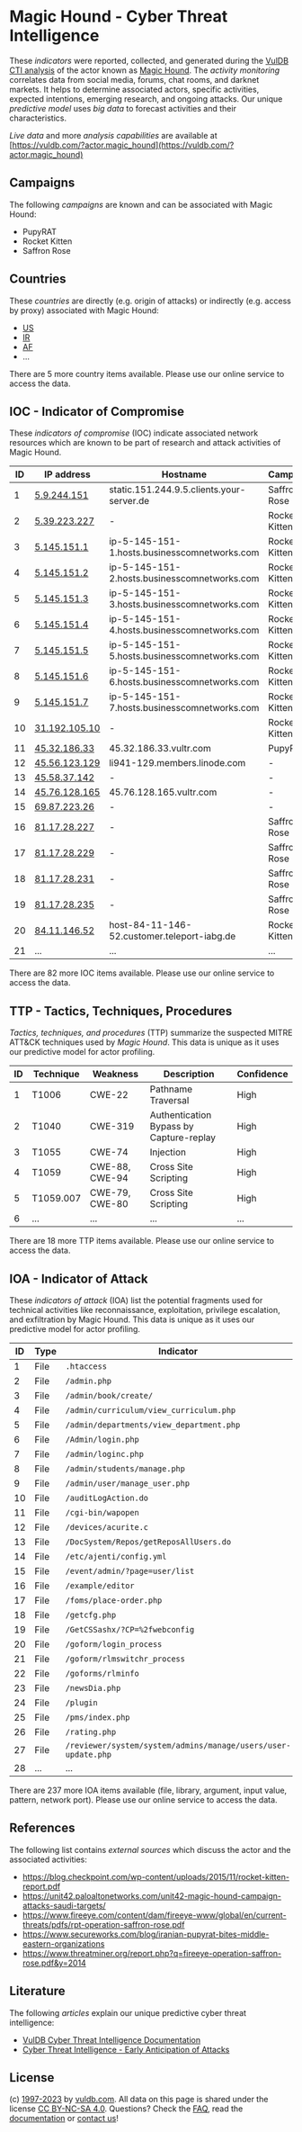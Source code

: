 # Magic Hound - Cyber Threat Intelligence

These _indicators_ were reported, collected, and generated during the [VulDB CTI analysis](https://vuldb.com/?kb.cti) of the actor known as [Magic Hound](https://vuldb.com/?actor.magic_hound). The _activity monitoring_ correlates data from social media, forums, chat rooms, and darknet markets. It helps to determine associated actors, specific activities, expected intentions, emerging research, and ongoing attacks. Our unique _predictive model_ uses _big data_ to forecast activities and their characteristics.

_Live data_ and more _analysis capabilities_ are available at [https://vuldb.com/?actor.magic_hound](https://vuldb.com/?actor.magic_hound)

## Campaigns

The following _campaigns_ are known and can be associated with Magic Hound:

* PupyRAT
* Rocket Kitten
* Saffron Rose

## Countries

These _countries_ are directly (e.g. origin of attacks) or indirectly (e.g. access by proxy) associated with Magic Hound:

* [US](https://vuldb.com/?country.us)
* [IR](https://vuldb.com/?country.ir)
* [AF](https://vuldb.com/?country.af)
* ...

There are 5 more country items available. Please use our online service to access the data.

## IOC - Indicator of Compromise

These _indicators of compromise_ (IOC) indicate associated network resources which are known to be part of research and attack activities of Magic Hound.

ID | IP address | Hostname | Campaign | Confidence
-- | ---------- | -------- | -------- | ----------
1 | [5.9.244.151](https://vuldb.com/?ip.5.9.244.151) | static.151.244.9.5.clients.your-server.de | Saffron Rose | High
2 | [5.39.223.227](https://vuldb.com/?ip.5.39.223.227) | - | Rocket Kitten | High
3 | [5.145.151.1](https://vuldb.com/?ip.5.145.151.1) | ip-5-145-151-1.hosts.businesscomnetworks.com | Rocket Kitten | High
4 | [5.145.151.2](https://vuldb.com/?ip.5.145.151.2) | ip-5-145-151-2.hosts.businesscomnetworks.com | Rocket Kitten | High
5 | [5.145.151.3](https://vuldb.com/?ip.5.145.151.3) | ip-5-145-151-3.hosts.businesscomnetworks.com | Rocket Kitten | High
6 | [5.145.151.4](https://vuldb.com/?ip.5.145.151.4) | ip-5-145-151-4.hosts.businesscomnetworks.com | Rocket Kitten | High
7 | [5.145.151.5](https://vuldb.com/?ip.5.145.151.5) | ip-5-145-151-5.hosts.businesscomnetworks.com | Rocket Kitten | High
8 | [5.145.151.6](https://vuldb.com/?ip.5.145.151.6) | ip-5-145-151-6.hosts.businesscomnetworks.com | Rocket Kitten | High
9 | [5.145.151.7](https://vuldb.com/?ip.5.145.151.7) | ip-5-145-151-7.hosts.businesscomnetworks.com | Rocket Kitten | High
10 | [31.192.105.10](https://vuldb.com/?ip.31.192.105.10) | - | Rocket Kitten | High
11 | [45.32.186.33](https://vuldb.com/?ip.45.32.186.33) | 45.32.186.33.vultr.com | PupyRAT | Medium
12 | [45.56.123.129](https://vuldb.com/?ip.45.56.123.129) | li941-129.members.linode.com | - | High
13 | [45.58.37.142](https://vuldb.com/?ip.45.58.37.142) | - | - | High
14 | [45.76.128.165](https://vuldb.com/?ip.45.76.128.165) | 45.76.128.165.vultr.com | - | Medium
15 | [69.87.223.26](https://vuldb.com/?ip.69.87.223.26) | - | - | High
16 | [81.17.28.227](https://vuldb.com/?ip.81.17.28.227) | - | Saffron Rose | High
17 | [81.17.28.229](https://vuldb.com/?ip.81.17.28.229) | - | Saffron Rose | High
18 | [81.17.28.231](https://vuldb.com/?ip.81.17.28.231) | - | Saffron Rose | High
19 | [81.17.28.235](https://vuldb.com/?ip.81.17.28.235) | - | Saffron Rose | High
20 | [84.11.146.52](https://vuldb.com/?ip.84.11.146.52) | host-84-11-146-52.customer.teleport-iabg.de | Rocket Kitten | High
21 | ... | ... | ... | ...

There are 82 more IOC items available. Please use our online service to access the data.

## TTP - Tactics, Techniques, Procedures

_Tactics, techniques, and procedures_ (TTP) summarize the suspected MITRE ATT&CK techniques used by _Magic Hound_. This data is unique as it uses our predictive model for actor profiling.

ID | Technique | Weakness | Description | Confidence
-- | --------- | -------- | ----------- | ----------
1 | T1006 | CWE-22 | Pathname Traversal | High
2 | T1040 | CWE-319 | Authentication Bypass by Capture-replay | High
3 | T1055 | CWE-74 | Injection | High
4 | T1059 | CWE-88, CWE-94 | Cross Site Scripting | High
5 | T1059.007 | CWE-79, CWE-80 | Cross Site Scripting | High
6 | ... | ... | ... | ...

There are 18 more TTP items available. Please use our online service to access the data.

## IOA - Indicator of Attack

These _indicators of attack_ (IOA) list the potential fragments used for technical activities like reconnaissance, exploitation, privilege escalation, and exfiltration by Magic Hound. This data is unique as it uses our predictive model for actor profiling.

ID | Type | Indicator | Confidence
-- | ---- | --------- | ----------
1 | File | `.htaccess` | Medium
2 | File | `/admin.php` | Medium
3 | File | `/admin/book/create/` | High
4 | File | `/admin/curriculum/view_curriculum.php` | High
5 | File | `/admin/departments/view_department.php` | High
6 | File | `/Admin/login.php` | High
7 | File | `/admin/loginc.php` | High
8 | File | `/admin/students/manage.php` | High
9 | File | `/admin/user/manage_user.php` | High
10 | File | `/auditLogAction.do` | High
11 | File | `/cgi-bin/wapopen` | High
12 | File | `/devices/acurite.c` | High
13 | File | `/DocSystem/Repos/getReposAllUsers.do` | High
14 | File | `/etc/ajenti/config.yml` | High
15 | File | `/event/admin/?page=user/list` | High
16 | File | `/example/editor` | High
17 | File | `/foms/place-order.php` | High
18 | File | `/getcfg.php` | Medium
19 | File | `/GetCSSashx/?CP=%2fwebconfig` | High
20 | File | `/goform/login_process` | High
21 | File | `/goform/rlmswitchr_process` | High
22 | File | `/goforms/rlminfo` | High
23 | File | `/newsDia.php` | Medium
24 | File | `/plugin` | Low
25 | File | `/pms/index.php` | High
26 | File | `/rating.php` | Medium
27 | File | `/reviewer/system/system/admins/manage/users/user-update.php` | High
28 | ... | ... | ...

There are 237 more IOA items available (file, library, argument, input value, pattern, network port). Please use our online service to access the data.

## References

The following list contains _external sources_ which discuss the actor and the associated activities:

* https://blog.checkpoint.com/wp-content/uploads/2015/11/rocket-kitten-report.pdf
* https://unit42.paloaltonetworks.com/unit42-magic-hound-campaign-attacks-saudi-targets/
* https://www.fireeye.com/content/dam/fireeye-www/global/en/current-threats/pdfs/rpt-operation-saffron-rose.pdf
* https://www.secureworks.com/blog/iranian-pupyrat-bites-middle-eastern-organizations
* https://www.threatminer.org/report.php?q=fireeye-operation-saffron-rose.pdf&y=2014

## Literature

The following _articles_ explain our unique predictive cyber threat intelligence:

* [VulDB Cyber Threat Intelligence Documentation](https://vuldb.com/?kb.cti)
* [Cyber Threat Intelligence - Early Anticipation of Attacks](https://www.scip.ch/en/?labs.20201022)

## License

(c) [1997-2023](https://vuldb.com/?kb.changelog) by [vuldb.com](https://vuldb.com/?kb.about). All data on this page is shared under the license [CC BY-NC-SA 4.0](https://creativecommons.org/licenses/by-nc-sa/4.0/). Questions? Check the [FAQ](https://vuldb.com/?kb.faq), read the [documentation](https://vuldb.com/?kb) or [contact us](https://vuldb.com/?contact)!
